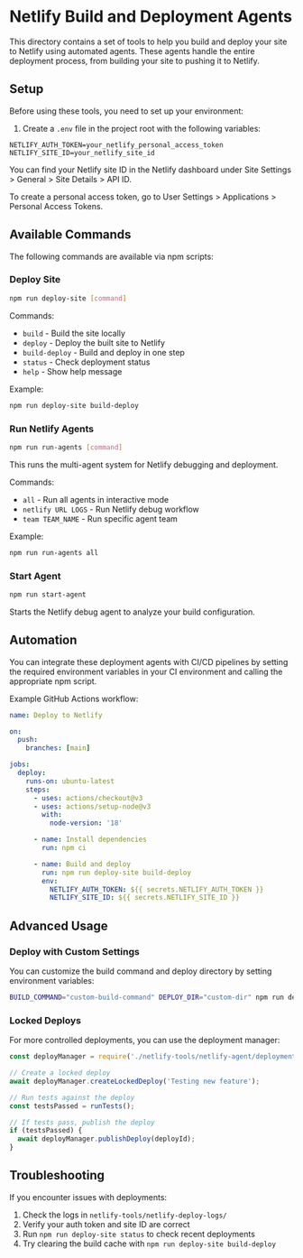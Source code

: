 # Netlify Build and Deployment Agents

This directory contains a set of tools to help you build and deploy your site to Netlify using automated agents. These agents handle the entire deployment process, from building your site to pushing it to Netlify.

## Setup

Before using these tools, you need to set up your environment:

1. Create a `.env` file in the project root with the following variables:

```
NETLIFY_AUTH_TOKEN=your_netlify_personal_access_token
NETLIFY_SITE_ID=your_netlify_site_id
```

You can find your Netlify site ID in the Netlify dashboard under Site Settings > General > Site Details > API ID.

To create a personal access token, go to User Settings > Applications > Personal Access Tokens.

## Available Commands

The following commands are available via npm scripts:

### Deploy Site

```bash
npm run deploy-site [command]
```

Commands:

- `build` - Build the site locally
- `deploy` - Deploy the built site to Netlify
- `build-deploy` - Build and deploy in one step
- `status` - Check deployment status
- `help` - Show help message

Example:

```bash
npm run deploy-site build-deploy
```

### Run Netlify Agents

```bash
npm run run-agents [command]
```

This runs the multi-agent system for Netlify debugging and deployment.

Commands:

- `all` - Run all agents in interactive mode
- `netlify URL LOGS` - Run Netlify debug workflow
- `team TEAM_NAME` - Run specific agent team

Example:

```bash
npm run run-agents all
```

### Start Agent

```bash
npm run start-agent
```

Starts the Netlify debug agent to analyze your build configuration.

## Automation

You can integrate these deployment agents with CI/CD pipelines by setting the required environment variables in your CI environment and calling the appropriate npm script.

Example GitHub Actions workflow:

```yaml
name: Deploy to Netlify

on:
  push:
    branches: [main]

jobs:
  deploy:
    runs-on: ubuntu-latest
    steps:
      - uses: actions/checkout@v3
      - uses: actions/setup-node@v3
        with:
          node-version: '18'

      - name: Install dependencies
        run: npm ci

      - name: Build and deploy
        run: npm run deploy-site build-deploy
        env:
          NETLIFY_AUTH_TOKEN: ${{ secrets.NETLIFY_AUTH_TOKEN }}
          NETLIFY_SITE_ID: ${{ secrets.NETLIFY_SITE_ID }}
```

## Advanced Usage

### Deploy with Custom Settings

You can customize the build command and deploy directory by setting environment variables:

```bash
BUILD_COMMAND="custom-build-command" DEPLOY_DIR="custom-dir" npm run deploy-site build-deploy
```

### Locked Deploys

For more controlled deployments, you can use the deployment manager:

```javascript
const deployManager = require('./netlify-tools/netlify-agent/deployment-manager');

// Create a locked deploy
await deployManager.createLockedDeploy('Testing new feature');

// Run tests against the deploy
const testsPassed = runTests();

// If tests pass, publish the deploy
if (testsPassed) {
  await deployManager.publishDeploy(deployId);
}
```

## Troubleshooting

If you encounter issues with deployments:

1. Check the logs in `netlify-tools/netlify-deploy-logs/`
2. Verify your auth token and site ID are correct
3. Run `npm run deploy-site status` to check recent deployments
4. Try clearing the build cache with `npm run deploy-site build-deploy`
